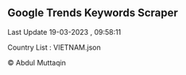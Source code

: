 

## Google Trends Keywords Scraper 
 
Last Update 19-03-2023 , 09:58:11

Country List :
VIETNAM.json



© Abdul Muttaqin 
